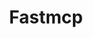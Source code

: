 ---
created: '2025-09-16T15:05:15.653572'
modified: '2025-09-16T19:20:17.759031'
ship_factor: 5
subtype: mcp-servers
tags: []
title: Fastmcp
type: tool
version: 1
---